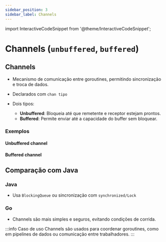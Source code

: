 ```yaml
---
sidebar_position: 3
sidebar_label: Channels
---
```


import InteractiveCodeSnippet from '@theme/InteractiveCodeSnippet';

# Channels (`unbuffered`, `buffered`)

## Channels

- Mecanismo de comunicação entre goroutines, permitindo sincronização e troca de dados.
- Declarados com `chan tipo`

- Dois tipos:
  - **Unbuffered**: Bloqueia até que remetente e receptor estejam prontos.
  - **Buffered**: Permite enviar até a capacidade do buffer sem bloquear.

### Exemplos

#### Unbuffered channel

<InteractiveCodeSnippet 
    src="code/mod5/channel-unbuffered.go" 
    allowExecute={true} 
    allowEdit={false} />

#### Buffered channel

<InteractiveCodeSnippet 
    src="code/mod5/channel-buffered.go" 
    allowExecute={true} 
    allowEdit={false} />

## Comparação com Java

### Java

- Usa `BlockingQueue` ou sincronização com `synchronized/Lock`

### Go

- Channels são mais simples e seguros, evitando condições de corrida.

:::info Caso de uso
Channels são usados para coordenar goroutines, como em pipelines de dados ou comunicação entre trabalhadores.
:::
